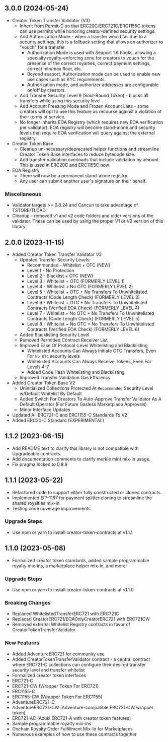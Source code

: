 ## 3.0.0 (2024-05-24)

* Creator Token Transfer Validator (V3)
    * Inherit from Permit-C so that ERC20C/ERC721C/ERC1155C tokens can use permits while honoring creator-defined security settings.
    * Add Authorization Mode - when a transfer would fail due to a security settings, this is a fallback setting that allows an authorizer to "vouch" for a transfer.
        * Authorization Mode is used with Seaport 1.6 hooks, allowing a specialty royalty-enforcing zone for creators to vouch for the presense of the correct royalties, correct payment settings, correct min/max floor, etc.
        * Beyond seaport, Authorization mode can be used to enable new use cases such as KYC requirements.
        * Authorization mode, and authorizer addresses are configurable on/off by creators.
    * Add Transfer Security Level 9 (Soul-Bound Token) - blocks all transfers while using this security level .
    * Add Account Freezing Mode and Frozen Account Lists - some creators will opt to use this feature as recourse against a violation of their terms of service.
    * No longer inherits EOA Registry (which requires new EOA verification per validator).  EOA registry will become stand-alone and security levels that require EOA verification will query against the external registry.
* Creator Token Base
    * Cleanup un-necessary/deprecated helper functions and streamline Creator Token Base interfaces to reduce bytecode size.
    * Add transfer validation overloads that include validation by amount.  This is used in ERC20C and ERC1155C now.
* EOA Registry
    * There will now be a permanent stand-alone registry.
    * Any user can submit another user's signature on their behalf.

### Miscellaneous

* Validator targets >= 0.8.24 and Cancun to take advantage of TSTORE/TLOAD
* Cleanup - removed v1 and v2 code folders and older versions of the validator.  These can be used by using the proper V1 or V2 version of this library. 

## 2.0.0 (2023-11-15)

* Added Creator Token Transfer Validator V2
  * Updated Transfer Security Levels:
    * Recommended - Whitelist + OTC (NEW)
    * Level 1 - No Protection
    * Level 2 - Blacklist + OTC (NEW)
    * Level 3 - Whitelist + OTC (FORMERLY LEVEL 1)
    * Level 4 - Whitelist + No OTC (FORMERLY LEVEL 2)
    * Level 5 - Whitelist + OTC + No Transfers To Unwhitelisted Contracts (Code Length Check) (FORMERLY LEVEL 3)
    * Level 6 - Whitelist + OTC + No Transfers To Unwhitelisted Contracts (Verified EOA Check) (FORMERLY LEVEL 4)
    * Level 7 - Whitelist + No OTC + No Transfers To Unwhitelisted Contracts (Code Length Check) (FORMERLY LEVEL 5)
    * Level 8 - Whitelist + No OTC + No Transfers To Unwhitelisted Contracts (Verified EOA Check) (FORMERLY LEVEL 6)
  * Added Blacklisting Security Level
  * Removed Permitted Contract Receiver List
  * Improved Ease Of Protocol-Level Whitelisting and Blacklisting
    * Whitelisted Accounts Can Always Initiate OTC Transfers, Even For `No OTC` security levels
    * Whitelisted Accounts Can Always Receive Tokens, Even For Levels 4-7
    * Added Code Hash Whitelisting and Blacklisting
  * Improved Transfer Validation Gas Efficiency
* Added Creator Token Base V2
  * Uninitialized Collections Protected At `Recommended` Security Level w/Default Whitelist By Default
  * Added Switch For Creators To Auto-Approve Transfer Validator As A Default Operator (For Future Gasless Marketplace Approvals)
  * Minor Interface Updates
* Updated All ERC721-C and ERC1155-C Standards To V2
* Added ERC20-C Standard (EXPERIMENTAL)

## 1.1.2 (2023-06-15)

* Add README text to clarify this library is not compatible with Upgradeable contracts.
* Add documentation comments to clarify merkle mint mix-in usage.
* Fix pragma locked to 0.8.9

## 1.1.1 (2023-05-22)

* Refactored code to support either fully constructed or cloned contracts.
* Implemented EIP-1167 for payment splitter cloning to streamline the shared royalties mix-in.
* Testing code coverage improvements

### Upgrade Steps
* Use npm or yarn to install creator-token-contracts at v1.1.1

## 1.1.0 (2023-05-08)

* Formalized creator token standards, added sample programmable royalty mix-ins, a marketplace helper mix-in, and more!

### Upgrade Steps
* Use npm or yarn to install creator-token-contracts at v1.1.0

### Breaking Changes
* Replaced WhitelistedTransferERC721 with ERC721C
* Replaced CreatorERC721/EOAOnlyCreatorERC721 with ERC721CW
* Removed external Whitelist Registry contracts in favor of CreatorTokenTransferValidator

### New Features
* Added AdventureERC721 for community use
* Added CreatorTokenTransferValidator contract - a central contract where ERC721-C collections can configure their desired transfer security level and transfer whitelist
* Formalized creator token interfaces
* ERC721-C
* ERC721-CW (Wrapper Token For ERC721)
* ERC1155-C
* ERC1155-CW (Wrapper Token For ERC1155)
* AdventureERC721-C
* AdventureERC721-CW (Adventure-compatible ERC721-CW wrapper token)
* ERC721-AC (Azuki ERC721-A with creator token features)
* Sample programmable royalty mix-ins
* Onchain Royalty Order Fulfillment Mix-In for Marketplaces
* Numerous examples of how to use these contracts together
